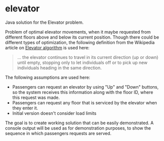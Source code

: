 # elevator
Java solution for the Elevator problem. 

Problem of optimal elevator movements, when it maybe requested from different floors above and below its current position. Though there could be different types of optimization, the following definition from the Wikipedia article on [Elevator algorithm](https://en.wikipedia.org/wiki/Elevator_algorithm) is used here: 
> ... the elevator continues to travel in its current direction (up or down) until empty, stopping only to let individuals off or to pick up new individuals heading in the same direction.

The following assumptions are used here:
* Passengers can request an elevator by using "Up" and "Down" buttons, so the system receives this information along with the floor ID, where this request was made.
* Passengers can request any floor that is serviced by the elevator when they enter it.
* Initial version doesn't consider load limits

The goal is to create working solution that can be easily demonstrated. A console output will be used as for demonstration purposes, to show the sequence in which passengers requests are served.
